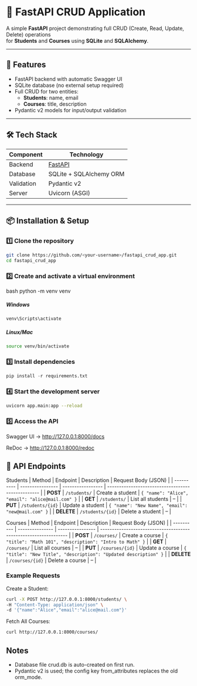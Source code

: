 # 🎯 FastAPI CRUD Application
A simple **FastAPI** project demonstrating full CRUD (Create, Read, Update, Delete) operations  
for **Students** and **Courses** using **SQLite** and **SQLAlchemy**.

---

## 🚀 Features
- FastAPI backend with automatic Swagger UI
- SQLite database (no external setup required)
- Full CRUD for two entities:
  - **Students**: name, email
  - **Courses**: title, description
- Pydantic v2 models for input/output validation

---

## 🛠️ Tech Stack
| Component   | Technology           |
|-------------|----------------------|
| Backend     | [FastAPI](https://fastapi.tiangolo.com/) |
| Database    | SQLite + SQLAlchemy ORM |
| Validation  | Pydantic v2 |
| Server      | Uvicorn (ASGI) |

---

## 📦 Installation & Setup

### 1️⃣ Clone the repository
```bash
git clone https://github.com/<your-username>/fastapi_crud_app.git
cd fastapi_crud_app
```
### 2️⃣ Create and activate a virtual environment
bash
python -m venv venv
##### Windows
```bash
venv\Scripts\activate
```
##### Linux/Mac
```bash
source venv/bin/activate
```
### 3️⃣ Install dependencies
```python
pip install -r requirements.txt
```
### 4️⃣ Start the development server
```bash
uvicorn app.main:app --reload
```
### 5️⃣ Access the API
Swagger UI → http://127.0.0.1:8000/docs

ReDoc → http://127.0.0.1:8000/redoc

## 🔗 API Endpoints
Students
| Method     | Endpoint         | Description       | Request Body (JSON)                               |
| ---------- | ---------------- | ----------------- | ------------------------------------------------- |
| **POST**   | `/students/`     | Create a student  | `{ "name": "Alice", "email": "alice@mail.com" }`  |
| **GET**    | `/students/`     | List all students | –                                                 |
| **PUT**    | `/students/{id}` | Update a student  | `{ "name": "New Name", "email": "new@mail.com" }` |
| **DELETE** | `/students/{id}` | Delete a student  | –                                                 |


Courses
| Method     | Endpoint        | Description      | Request Body (JSON)                                              |
| ---------- | --------------- | ---------------- | ---------------------------------------------------------------- |
| **POST**   | `/courses/`     | Create a course  | `{ "title": "Math 101", "description": "Intro to Math" }`        |
| **GET**    | `/courses/`     | List all courses | –                                                                |
| **PUT**    | `/courses/{id}` | Update a course  | `{ "title": "New Title", "description": "Updated description" }` |
| **DELETE** | `/courses/{id}` | Delete a course  | –                                                                |



### Example Requests
Create a Student:


```bash
curl -X POST http://127.0.0.1:8000/students/ \
-H "Content-Type: application/json" \
-d '{"name":"Alice","email":"alice@mail.com"}'
```
Fetch All Courses:

```bash
curl http://127.0.0.1:8000/courses/
```
## Notes
- Database file crud.db is auto-created on first run.
- Pydantic v2 is used; the config key from_attributes replaces the old orm_mode.

